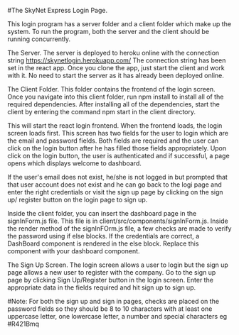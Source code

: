 #The SkyNet Express Login Page.

This login program has a server folder and a client folder which make up the system.
To run the program, both the server and the client should be running concurrently.

The Server.
The server is deployed to heroku online with the connection string
https://skynetlogin.herokuapp.com/ 
The connection string has been set in the react app. Once you clone the app, just start the client and work with it. No need to start the server as it has already been deployed online.


The Client Folder.
This folder contains the frontend of the login screen. Once you navigate into this client folder, run npm install to install all of the required dependencies. After installing all of the dependencies, start the client by entering the command npm start in the client directory.

This will start the react login frontend. When the frontend loads, the login screen loads first. This screen has two fields for the user to login which are the email and password fields. Both fields are required and the user can click on the login button after he has filled those fields appropriately. Upon click on the login button, the user is authenticated and if successful, a page opens which displays welcome to dashboard. 

If the user's email does not exist, he/she is not logged in but prompted that that user account does not exist and he can go back to the logi page and enter the right credentials or visit the sign up page by clicking on the sign up/ register button on the login page to sign up.

Inside the client folder, you can insert the dashboard page in the signInForm.js file. This file is in client/src/components/signInForm.js. 
Inside the render method of the signInFOrm.js file, a few checks are made to verify the password using if else blocks. If the credentials are correct, a DashBoard component 
<DashBoard /> is rendered in the else block. Replace this component with your dashboard component. 



The Sign Up Screen.
The login screen allows a user to login but the sign up page allows a new user to register with the company. Go to the sign up page by clicking Sign Up/Register button in the login screen. Enter the appropriate data in the fields required and hit sign up to sign up.

#Note: For both the sign up and sign in pages,  checks are placed on the password fields so they should be 8 to 10 characters with at least one uppercase letter, one lowercase letter, a number and special characters eg #R421Bmq

